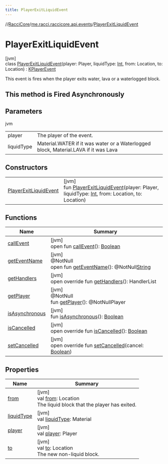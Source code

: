 ```yaml
---
title: PlayerExitLiquidEvent
---
```

//[RacciCore](../../../index.html)/[me.racci.raccicore.api.events](../index.html)/[PlayerExitLiquidEvent](index.html)



# PlayerExitLiquidEvent



[jvm]\
class [PlayerExitLiquidEvent](index.html)(player: Player, liquidType: [Int](https://kotlinlang.org/api/latest/jvm/stdlib/kotlin/-int/index.html), from: Location, to: Location) : [KPlayerEvent](../-k-player-event/index.html)

This event is fires when the player exits water, lava or a waterlogged block.



##  This method is Fired Asynchronously



## Parameters


jvm

| | |
|---|---|
| player | The player of the event. |
| liquidType | Material.WATER if it was water or a Waterlogged block, Material.LAVA if it was Lava |



## Constructors


| | |
|---|---|
| [PlayerExitLiquidEvent](-player-exit-liquid-event.html) | [jvm]<br>fun [PlayerExitLiquidEvent](-player-exit-liquid-event.html)(player: Player, liquidType: [Int](https://kotlinlang.org/api/latest/jvm/stdlib/kotlin/-int/index.html), from: Location, to: Location) |


## Functions


| Name | Summary |
|---|---|
| [callEvent](../-day-event/index.html#-1071638799%2FFunctions%2F863300109) | [jvm]<br>open fun [callEvent](../-day-event/index.html#-1071638799%2FFunctions%2F863300109)(): [Boolean](https://kotlinlang.org/api/latest/jvm/stdlib/kotlin/-boolean/index.html) |
| [getEventName](../-day-event/index.html#1147460734%2FFunctions%2F863300109) | [jvm]<br>@NotNull<br>open fun [getEventName](../-day-event/index.html#1147460734%2FFunctions%2F863300109)(): @NotNull[String](https://kotlinlang.org/api/latest/jvm/stdlib/kotlin/-string/index.html) |
| [getHandlers](../-k-player-event/get-handlers.html) | [jvm]<br>open override fun [getHandlers](../-k-player-event/get-handlers.html)(): HandlerList |
| [getPlayer](../-player-move-full-x-y-z-event/index.html#-1478213936%2FFunctions%2F863300109) | [jvm]<br>@NotNull<br>fun [getPlayer](../-player-move-full-x-y-z-event/index.html#-1478213936%2FFunctions%2F863300109)(): @NotNullPlayer |
| [isAsynchronous](../-day-event/index.html#-706610981%2FFunctions%2F863300109) | [jvm]<br>fun [isAsynchronous](../-day-event/index.html#-706610981%2FFunctions%2F863300109)(): [Boolean](https://kotlinlang.org/api/latest/jvm/stdlib/kotlin/-boolean/index.html) |
| [isCancelled](../-k-player-event/is-cancelled.html) | [jvm]<br>open override fun [isCancelled](../-k-player-event/is-cancelled.html)(): [Boolean](https://kotlinlang.org/api/latest/jvm/stdlib/kotlin/-boolean/index.html) |
| [setCancelled](../-k-player-event/set-cancelled.html) | [jvm]<br>open override fun [setCancelled](../-k-player-event/set-cancelled.html)(cancel: [Boolean](https://kotlinlang.org/api/latest/jvm/stdlib/kotlin/-boolean/index.html)) |


## Properties


| Name | Summary |
|---|---|
| [from](from.html) | [jvm]<br>val [from](from.html): Location<br>The liquid block that the player has exited. |
| [liquidType](liquid-type.html) | [jvm]<br>val [liquidType](liquid-type.html): Material |
| [player](../-player-move-full-x-y-z-event/index.html#-8709326%2FProperties%2F863300109) | [jvm]<br>val [player](../-player-move-full-x-y-z-event/index.html#-8709326%2FProperties%2F863300109): Player |
| [to](to.html) | [jvm]<br>val [to](to.html): Location<br>The new non-liquid block. |

